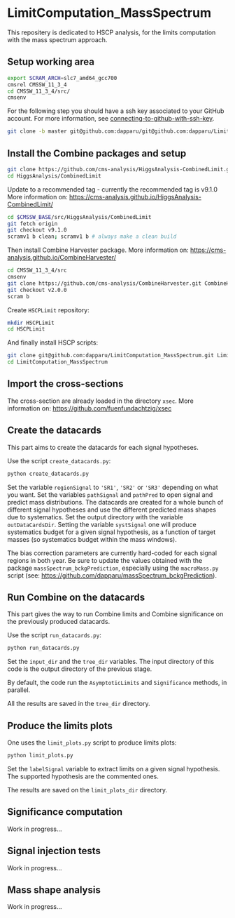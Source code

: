 # LimitComputation_MassSpectrum
This repositery is dedicated to HSCP analysis, for the limits computation with the mass spectrum approach. 

## Setup working area

```bash
export SCRAM_ARCH=slc7_amd64_gcc700
cmsrel CMSSW_11_3_4
cd CMSSW_11_3_4/src/
cmsenv
```

For the following step you should have a ssh key associated to your GitHub account.
For more information, see [connecting-to-github-with-ssh-key](https://docs.github.com/en/authentication/connecting-to-github-with-ssh/generating-a-new-ssh-key-and-adding-it-to-the-ssh-agent).

```bash
git clone -b master git@github.com:dapparu/git@github.com:dapparu/LimitComputation_MassSpectrum.git LimitComputation_MassSpectrum 
``` 

## Install the Combine packages and setup

```bash
git clone https://github.com/cms-analysis/HiggsAnalysis-CombinedLimit.git HiggsAnalysis/CombinedLimit
cd HiggsAnalysis/CombinedLimit
```

Update to a recommended tag - currently the recommended tag is v9.1.0
More information on: https://cms-analysis.github.io/HiggsAnalysis-CombinedLimit/ 

```bash
cd $CMSSW_BASE/src/HiggsAnalysis/CombinedLimit
git fetch origin
git checkout v9.1.0
scramv1 b clean; scramv1 b # always make a clean build
```

Then install Combine Harvester package. 
More information on: https://cms-analysis.github.io/CombineHarvester/ 

```bash
cd CMSSW_11_3_4/src
cmsenv
git clone https://github.com/cms-analysis/CombineHarvester.git CombineHarvester
git checkout v2.0.0
scram b
```

Create ```HSCPLimit``` repository:

```bash
mkdir HSCPLimit
cd HSCPLimit
```
And finally install HSCP scripts: 

```bash 
git clone git@github.com:dapparu/LimitComputation_MassSpectrum.git LimitComputation_MassSpectrum
cd LimitComputation_MassSpectrum
```

## Import the cross-sections

The cross-section are already loaded in the directory ```xsec```. 
More information on: https://github.com/fuenfundachtzig/xsec

## Create the datacards

This part aims to create the datacards for each signal hypotheses. 

Use the script ```create_datacards.py```:

```bash
python create_datacards.py
```

Set the variable ```regionSignal``` to ```'SR1'```, ```'SR2'``` or ```'SR3'``` depending on what you want. 
Set the variables ```pathSignal``` and ```pathPred``` to open signal and predict mass distributions. The datacards are created for a whole bunch of different signal hypotheses and use the different predicted mass shapes due to systematics. 
Set the output directory with the variable ```outDataCardsDir```.
Setting the variable ```systSignal``` one will produce systematics budget for a given signal hypothesis, as a function of target masses (so systematics budget within the mass windows).

The bias correction parameters are currently hard-coded for each signal regions in both year. Be sure to update the values obtained with the package ```massSpectrum_bckgPrediction```, especially using the ```macroMass.py``` script (see: https://github.com/dapparu/massSpectrum_bckgPrediction). 

## Run Combine on the datacards

This part gives the way to run Combine limits and Combine significance on the previously produced datacards. 

Use the script ```run_datacards.py```:

```bash
python run_datacards.py
```

Set the ```input_dir``` and the ```tree_dir``` variables. The input directory of this code is the output directory of the previous stage.

By default, the code run the ```AsymptoticLimits``` and ```Significance``` methods, in parallel.

All the results are saved in the ```tree_dir``` directory.

## Produce the limits plots 

One uses the ```limit_plots.py``` script to produce limits plots:

```bash
python limit_plots.py
```

Set the ```labelSignal``` variable to extract limits on a given signal hypothesis. The supported hypothesis are the commented ones. 

The results are saved on the ```limit_plots_dir``` directory. 

## Significance computation

Work in progress... 

## Signal injection tests

Work in progress... 

## Mass shape analysis

Work in progress... 
